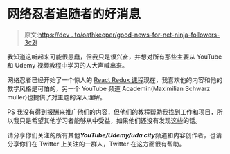 # 网络忍者追随者的好消息

> 原文:[https://dev . to/oathkeeper/good-news-for-net-ninja-followers-3c2i](https://dev.to/oathkeeper/good-news-for-net-ninja-followers-3c2i)

我知道这听起来可能很愚蠢，但我只是很兴奋，并想对所有那些主要从 YouTube 和 Udemy 视频教程中学习的人大声喊出来。

网络忍者已经开始了一个惊人的 [React Redux 课程](https://youtu.be/OxIDLw0M-m0)现在，我喜欢他的内容和他的教学风格是可怕的，另一个 YouTube 频道 Academin(Maximilian Schwarz muller)也提供了对主题的深入理解。

PS 我没有得到报酬来推广他们的内容，但他们的教程帮助我找到工作和项目，所以我只是希望其他学习者能够从中受益，如果他们还没有发现这些的话。

请分享你们关注的所有其他***YouTube/Udemy/uda city***频道和内容创作者，也请分享你们在 Twitter 上关注的一群人，Twitter 在这方面很有帮助。